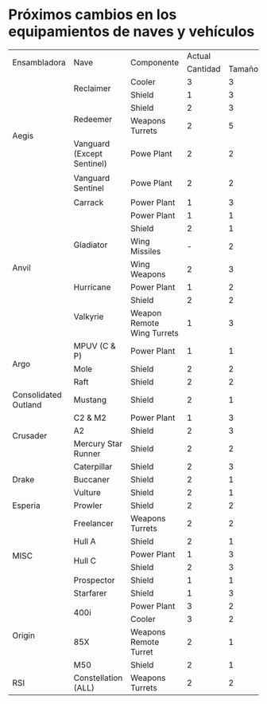 # Próximos cambios en los equipamientos de naves y vehículos

<div class="ritz grid-container">
  <table cellspacing="0" cellpadding="0">
    <tbody>
      <tr style="height: 20px">
        <td class="s0 bTop bLeft" rowspan="2">Ensambladora</td>
        <td class="s0 bTop" rowspan="2">Nave</td>
        <td class="s0 bTop" rowspan="2">Componente</td>
        <td class="s1 bTop" colspan="2">Actual</td>
        <td class="s2 bTop" colspan="2">Nuevo</td>
      </tr>
      <tr style="height: 20px">
        <td class="s3">Cantidad</td>
        <td class="s0">Tamaño</td>
        <td class="s3">Cantidad</td>
        <td class="s4">Tamaño</td>
      </tr>
      <tr style="height: 20px">
        <td class="s5 bLeft" rowspan="7">Aegis</td>
        <td class="s1" rowspan="2">Reclaimer</td>
        <td class="s6">Cooler</td>
        <td class="s7">3</td>
        <td class="s6">3</td>
        <td class="s7">1</td>
        <td class="s8">4</td>
      </tr>
      <tr style="height: 20px">
        <td class="s1">Shield</td>
        <td class="s9">1</td>
        <td class="s1">3</td>
        <td class="s9">1</td>
        <td class="s2">4</td>
      </tr>
      <tr style="height: 20px">
        <td class="s1" rowspan="2">Redeemer</td>
        <td class="s6">Shield</td>
        <td class="s7">2</td>
        <td class="s6">3</td>
        <td class="s7">6</td>
        <td class="s8">2</td>
      </tr>
      <tr style="height: 20px">
        <td class="s1">Weapons Turrets</td>
        <td class="s9">2</td>
        <td class="s1">5</td>
        <td class="s9">2</td>
        <td class="s2">4</td>
      </tr>
      <tr style="height: 20px">
        <td class="s1">Vanguard (Except Sentinel)</td>
        <td class="s1">Powe Plant</td>
        <td class="s9">2</td>
        <td class="s1">2</td>
        <td class="s9">1</td>
        <td class="s2">2</td>
      </tr>
      <tr style="height: 20px">
        <td class="s5" rowspan="2">Vanguard Sentinel</td>
        <td class="s5" rowspan="2">Powe Plant</td>
        <td class="s10" rowspan="2">2</td>
        <td class="s5" rowspan="2">2</td>
        <td class="s7">1</td>
        <td class="s8">2</td>
      </tr>
      <tr style="height: 20px">
        <td class="s10">2</td>
        <td class="s11">1</td>
      </tr>
      <tr style="height: 20px">
        <td class="s5 bLeft" rowspan="8">Anvil</td>
        <td class="s1">Carrack</td>
        <td class="s1">Power Plant</td>
        <td class="s9">1</td>
        <td class="s1">3</td>
        <td class="s9">2</td>
        <td class="s2">3</td>
      </tr>
      <tr style="height: 20px">
        <td class="s1" rowspan="4">Gladiator</td>
        <td class="s6">Power Plant</td>
        <td class="s7">1</td>
        <td class="s6">1</td>
        <td class="s7">1</td>
        <td class="s8">2</td>
      </tr>
      <tr style="height: 20px">
        <td class="s6">Shield</td>
        <td class="s7">2</td>
        <td class="s6">1</td>
        <td class="s7">1</td>
        <td class="s8">2</td>
      </tr>
      <tr style="height: 20px">
        <td class="s6">Wing Missiles</td>
        <td class="s7">-</td>
        <td class="s6">2</td>
        <td class="s7">-</td>
        <td class="s8">4</td>
      </tr>
      <tr style="height: 20px">
        <td class="s1">Wing Weapons</td>
        <td class="s9">2</td>
        <td class="s1">3</td>
        <td class="s9">2</td>
        <td class="s2">4</td>
      </tr>
      <tr style="height: 20px">
        <td class="s1">Hurricane</td>
        <td class="s1">Power Plant</td>
        <td class="s9">1</td>
        <td class="s1">2</td>
        <td class="s9">2</td>
        <td class="s2">1</td>
      </tr>
      <tr style="height: 20px">
        <td class="s5" rowspan="2">Valkyrie</td>
        <td class="s6">Shield</td>
        <td class="s7">2</td>
        <td class="s6">2</td>
        <td class="s7">4</td>
        <td class="s8">2</td>
      </tr>
      <tr style="height: 20px">
        <td class="s5">Weapon Remote Wing Turrets</td>
        <td class="s10">1</td>
        <td class="s5">3</td>
        <td class="s10">1</td>
        <td class="s11">4</td>
      </tr>
      <tr style="height: 20px">
        <td class="s5 bLeft" rowspan="3">Argo</td>
        <td class="s1">MPUV (C &amp; P)</td>
        <td class="s1">Power Plant</td>
        <td class="s9">1</td>
        <td class="s1">1</td>
        <td class="s9">1</td>
        <td class="s2">0</td>
      </tr>
      <tr style="height: 20px">
        <td class="s1">Mole</td>
        <td class="s1">Shield</td>
        <td class="s9">2</td>
        <td class="s1">2</td>
        <td class="s9">1</td>
        <td class="s2">3</td>
      </tr>
      <tr style="height: 20px">
        <td class="s5">Raft</td>
        <td class="s5">Shield</td>
        <td class="s10">2</td>
        <td class="s5">2</td>
        <td class="s10">3</td>
        <td class="s11">2</td>
      </tr>
      <tr style="height: 20px">
        <td class="s5 bLeft">Consolidated Outland</td>
        <td class="s5">Mustang</td>
        <td class="s5">Shield</td>
        <td class="s10">2</td>
        <td class="s5">1</td>
        <td class="s10">1</td>
        <td class="s11">1</td>
      </tr>
      <tr style="height: 20px">
        <td class="s5 bLeft" rowspan="3">Crusader</td>
        <td class="s1">C2 &amp; M2</td>
        <td class="s1">Power Plant</td>
        <td class="s9">1</td>
        <td class="s1">3</td>
        <td class="s9">2</td>
        <td class="s2">3</td>
      </tr>
      <tr style="height: 20px">
        <td class="s1">A2</td>
        <td class="s1">Shield</td>
        <td class="s9">2</td>
        <td class="s1">3</td>
        <td class="s9">3</td>
        <td class="s2">3</td>
      </tr>
      <tr style="height: 20px">
        <td class="s5">Mercury Star Runner</td>
        <td class="s5">Shield</td>
        <td class="s10">2</td>
        <td class="s5">2</td>
        <td class="s10">1</td>
        <td class="s11">3</td>
      </tr>
      <tr style="height: 20px">
        <td class="s5 bLeft" rowspan="3">Drake</td>
        <td class="s1">Caterpillar</td>
        <td class="s1">Shield</td>
        <td class="s9">2</td>
        <td class="s1">3</td>
        <td class="s9">3</td>
        <td class="s2">3</td>
      </tr>
      <tr style="height: 20px">
        <td class="s1">Buccaner</td>
        <td class="s1">Shield</td>
        <td class="s9">2</td>
        <td class="s1">1</td>
        <td class="s9">1</td>
        <td class="s2">1</td>
      </tr>
      <tr style="height: 20px">
        <td class="s5">Vulture</td>
        <td class="s5">Shield</td>
        <td class="s10">2</td>
        <td class="s5">1</td>
        <td class="s10">3</td>
        <td class="s11">1</td>
      </tr>
      <tr style="height: 20px">
        <td class="s5 bLeft">Esperia</td>
        <td class="s5">Prowler</td>
        <td class="s5">Shield</td>
        <td class="s10">2</td>
        <td class="s5">2</td>
        <td class="s10">4</td>
        <td class="s11">2</td>
      </tr>
      <tr style="height: 20px">
        <td class="s5 bLeft" rowspan="6">MISC</td>
        <td class="s1">Freelancer</td>
        <td class="s1">Weapons Turrets</td>
        <td class="s9">2</td>
        <td class="s1">2</td>
        <td class="s9">2</td>
        <td class="s2">3</td>
      </tr>
      <tr style="height: 20px">
        <td class="s1">Hull A</td>
        <td class="s1">Shield</td>
        <td class="s9">2</td>
        <td class="s1">1</td>
        <td class="s9">1</td>
        <td class="s2">2</td>
      </tr>
      <tr style="height: 20px">
        <td class="s1" rowspan="2">Hull C</td>
        <td class="s6">Power Plant</td>
        <td class="s7">1</td>
        <td class="s6">3</td>
        <td class="s7">2</td>
        <td class="s8">3</td>
      </tr>
      <tr style="height: 20px">
        <td class="s1">Shield</td>
        <td class="s9">2</td>
        <td class="s1">3</td>
        <td class="s9">4</td>
        <td class="s2">3</td>
      </tr>
      <tr style="height: 20px">
        <td class="s1">Prospector</td>
        <td class="s1">Shield</td>
        <td class="s9">1</td>
        <td class="s1">1</td>
        <td class="s9">3</td>
        <td class="s2">1</td>
      </tr>
      <tr style="height: 20px">
        <td class="s5">Starfarer</td>
        <td class="s5">Shield</td>
        <td class="s10">1</td>
        <td class="s5">3</td>
        <td class="s10">3</td>
        <td class="s11">3</td>
      </tr>
      <tr style="height: 20px">
        <td class="s5 bLeft" rowspan="4">Origin</td>
        <td class="s1" rowspan="2">400i</td>
        <td class="s6">Power Plant</td>
        <td class="s7">3</td>
        <td class="s6">2</td>
        <td class="s7">1</td>
        <td class="s8">2</td>
      </tr>
      <tr style="height: 20px">
        <td class="s1">Cooler</td>
        <td class="s9">3</td>
        <td class="s1">2</td>
        <td class="s9">1</td>
        <td class="s2">2</td>
      </tr>
      <tr style="height: 20px">
        <td class="s1">85X</td>
        <td class="s1">Weapons Remote Turret</td>
        <td class="s9">2</td>
        <td class="s1">1</td>
        <td class="s9">2</td>
        <td class="s2">2</td>
      </tr>
      <tr style="height: 20px">
        <td class="s5">M50</td>
        <td class="s5">Shield</td>
        <td class="s10">2</td>
        <td class="s5">1</td>
        <td class="s10">1</td>
        <td class="s11">1</td>
      </tr>
      <tr style="height: 20px">
        <td class="s0 bLeft">RSI</td>
        <td class="s0">Constellation (ALL)</td>
        <td class="s0">Weapons Turrets</td>
        <td class="s3">2</td>
        <td class="s0">2</td>
        <td class="s3">2</td>
        <td class="s4">3</td>
      </tr>
    </tbody>
  </table>
</div>
